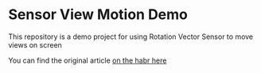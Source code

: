 # Sensor View Motion Demo
This repository is a demo project for using Rotation Vector Sensor to move views on screen

You can find the original article [on the habr here](https://habr.com/ru/company/dododev/blog/572216/)
